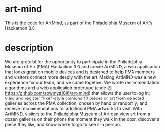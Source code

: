 # art-mind

This is the code for ArtMind, as part of the Philadelphia Museum of Art's Hackathon 3.0.

# description

We are grateful for the opportunity to participate in the Philadelphia Museum of Art (PMA) Hackathon 3.0 and create ArtMIND, a web application that looks great on mobile devices and is designed to help PMA members and visitors connect more deeply with the art. Making ArtMIND was a new experience for our team, and we came together. We wrote recommendation algorithms and a web application prototype (code @ https://github.com/sowmya1016/art-mind) that allows the user to log in; view and register "like"-style opinions 10 pieces or art from selected galleries across the PMA collection, chosen by hand or randomly; and receive recommendations for additional PMA artworks to visit. With ArtMIND, visitors to the Philadelphia Museum of Art can view art from a dozen galleries on their phone the moment they walk in the door, discover a piece they like, and know where to go to see it in person.

